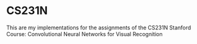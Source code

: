 # CS231N
This are my implementations for the assignments of the CS231N Stanford Course: Convolutional Neural Networks for Visual Recognition
